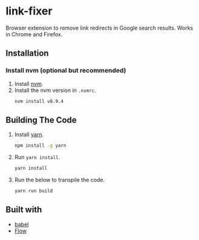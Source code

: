 # link-fixer

Browser extension to remove link redirects in Google search results.
Works in Chrome and Firefox.

## Installation

### Install nvm (optional but recommended)

1. Install [nvm](https://github.com/creationix/nvm#install-script).
1. Install the nvm version in `.nvmrc`.
    ```bash
    nvm install v8.9.4
    ```

## Building The Code

1. Install [yarn](https://yarnpkg.com/).
    ```bash
    npm install -g yarn
    ```
1. Run `yarn install`.
    ```bash
    yarn install
    ```
1. Run the below to transpile the code.
    ```bash
    yarn run build
    ```

## Built with

- [babel](https://babeljs.io/)
- [Flow](https://flow.org/)
